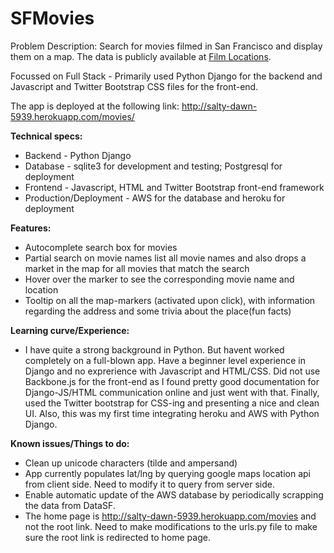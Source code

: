 SFMovies
========

Problem Description: Search for movies filmed in San Francisco and display them on a map. The data is publicly available at <a href=https://data.sfgov.org/Culture-and-Recreation/Film-Locations-in-San-Francisco/yitu-d5am?>Film Locations</a>.

Focussed on Full Stack - Primarily used Python Django for the backend and Javascript and Twitter Bootstrap CSS files for the front-end.

The app is deployed at the following link: http://salty-dawn-5939.herokuapp.com/movies/


**Technical specs:**

* Backend - Python Django
* Database - sqlite3 for development and testing; Postgresql for deployment
* Frontend - Javascript, HTML and Twitter Bootstrap front-end framework
* Production/Deployment - AWS for the database and heroku for deployment


**Features:**

* Autocomplete search box for movies
* Partial search on movie names list all movie names and also drops a market in the map for all movies that match the search
* Hover over the marker to see the corresponding movie name and location
* Tooltip on all the map-markers (activated upon click), with information regarding the address and some trivia about the place(fun facts)


**Learning curve/Experience:**

* I have quite a strong background in Python. But havent worked completely on a full-blown app. Have a beginner level experience in Django and no exprerience with Javascript and HTML/CSS. Did not use Backbone.js for the front-end as I found pretty good documentation for Django-JS/HTML communication online and just went with that. Finally, used the Twitter bootstrap for CSS-ing and presenting a nice and clean UI. Also, this was my first time integrating heroku and AWS with Python Django.


**Known issues/Things to do:**

* Clean up unicode characters (tilde and ampersand)
* App currently populates lat/lng by querying google maps location api from client side. Need to modify it to query from server side.
* Enable automatic update of the AWS database by periodically scrapping the data from DataSF.
* The home page is http://salty-dawn-5939.herokuapp.com/movies and not the root link. Need to make modifications to the urls.py file to make sure the root link is redirected to home page.
